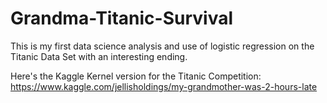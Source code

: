 # Grandma-Titanic-Survival
This is my first data science analysis and use of logistic regression on the Titanic Data Set with an interesting ending. 

Here's the Kaggle Kernel version for the Titanic Competition: https://www.kaggle.com/jellisholdings/my-grandmother-was-2-hours-late

